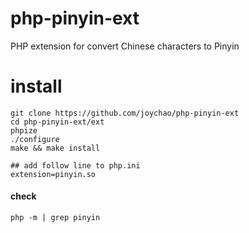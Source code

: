 php-pinyin-ext
==============

PHP extension for convert Chinese characters to Pinyin

# install

```shell
git clone https://github.com/joychao/php-pinyin-ext
cd php-pinyin-ext/ext
phpize
./configure
make && make install

## add follow line to php.ini
extension=pinyin.so
```

#### check

```shell
php -m | grep pinyin
```

